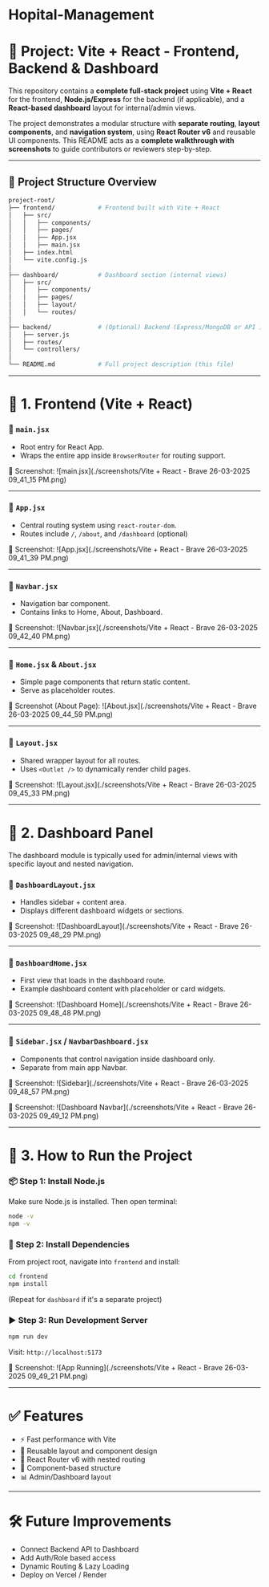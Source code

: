 # Hopital-Management




# 📘 Project: Vite + React - Frontend, Backend & Dashboard

This repository contains a **complete full-stack project** using **Vite + React** for the frontend, **Node.js/Express** for the backend (if applicable), and a **React-based dashboard** layout for internal/admin views.

The project demonstrates a modular structure with **separate routing**, **layout components**, and **navigation system**, using **React Router v6** and reusable UI components. This README acts as a **complete walkthrough with screenshots** to guide contributors or reviewers step-by-step.

---

## 📂 Project Structure Overview

```bash
project-root/
├── frontend/            # Frontend built with Vite + React
│   ├── src/
│   │   ├── components/
│   │   ├── pages/
│   │   ├── App.jsx
│   │   ├── main.jsx
│   ├── index.html
│   └── vite.config.js
│
├── dashboard/           # Dashboard section (internal views)
│   ├── src/
│   │   ├── components/
│   │   ├── pages/
│   │   ├── layout/
│   │   └── routes/
│
├── backend/             # (Optional) Backend (Express/MongoDB or API integrations)
│   ├── server.js
│   ├── routes/
│   └── controllers/
│
└── README.md            # Full project description (this file)
```

---

# 🚀 1. Frontend (Vite + React)

### 🔹 `main.jsx`
- Root entry for React App.
- Wraps the entire app inside `BrowserRouter` for routing support.

📸 Screenshot:
![main.jsx](./screenshots/Vite + React - Brave 26-03-2025 09_41_15 PM.png)

---

### 🔹 `App.jsx`
- Central routing system using `react-router-dom`.
- Routes include `/`, `/about`, and `/dashboard` (optional)

📸 Screenshot:
![App.jsx](./screenshots/Vite + React - Brave 26-03-2025 09_41_39 PM.png)

---

### 🔹 `Navbar.jsx`
- Navigation bar component.
- Contains links to Home, About, Dashboard.

📸 Screenshot:
![Navbar.jsx](./screenshots/Vite + React - Brave 26-03-2025 09_42_40 PM.png)

---

### 🔹 `Home.jsx` & `About.jsx`
- Simple page components that return static content.
- Serve as placeholder routes.

📸 Screenshot (About Page):
![About.jsx](./screenshots/Vite + React - Brave 26-03-2025 09_44_59 PM.png)

---

### 🔹 `Layout.jsx`
- Shared wrapper layout for all routes.
- Uses `<Outlet />` to dynamically render child pages.

📸 Screenshot:
![Layout.jsx](./screenshots/Vite + React - Brave 26-03-2025 09_45_33 PM.png)

---

# 🧭 2. Dashboard Panel

The dashboard module is typically used for admin/internal views with specific layout and nested navigation.

### 🔹 `DashboardLayout.jsx`
- Handles sidebar + content area.
- Displays different dashboard widgets or sections.

📸 Screenshot:
![DashboardLayout](./screenshots/Vite + React - Brave 26-03-2025 09_48_29 PM.png)

---

### 🔹 `DashboardHome.jsx`
- First view that loads in the dashboard route.
- Example dashboard content with placeholder or card widgets.

📸 Screenshot:
![Dashboard Home](./screenshots/Vite + React - Brave 26-03-2025 09_48_48 PM.png)

---

### 🔹 `Sidebar.jsx` / `NavbarDashboard.jsx`
- Components that control navigation inside dashboard only.
- Separate from main app Navbar.

📸 Screenshot:
![Sidebar](./screenshots/Vite + React - Brave 26-03-2025 09_48_57 PM.png)

📸 Screenshot:
![Dashboard Navbar](./screenshots/Vite + React - Brave 26-03-2025 09_49_12 PM.png)

---

# 🔧 3. How to Run the Project

### 📦 Step 1: Install Node.js

Make sure Node.js is installed. Then open terminal:

```bash
node -v
npm -v
```

### 🚀 Step 2: Install Dependencies

From project root, navigate into `frontend` and install:

```bash
cd frontend
npm install
```

(Repeat for `dashboard` if it's a separate project)

### ▶️ Step 3: Run Development Server

```bash
npm run dev
```
Visit: `http://localhost:5173`

📸 Screenshot:
![App Running](./screenshots/Vite + React - Brave 26-03-2025 09_49_21 PM.png)

---

# ✅ Features

- ⚡ Fast performance with Vite
- 🔁 Reusable layout and component design
- 🧭 React Router v6 with nested routing
- 🎨 Component-based structure
- 📊 Admin/Dashboard layout

---

# 🛠 Future Improvements

- Connect Backend API to Dashboard
- Add Auth/Role based access
- Dynamic Routing & Lazy Loading
- Deploy on Vercel / Render




